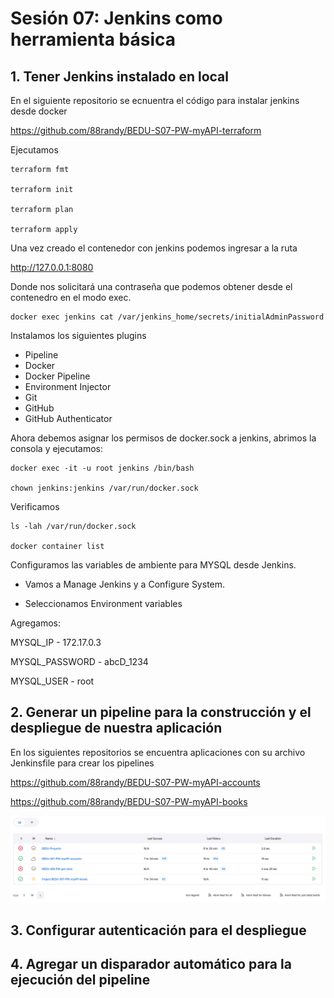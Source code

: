 # Sesión 07: Jenkins como herramienta básica

## 1. Tener Jenkins instalado en local 

En el siguiente repositorio se ecnuentra el código para instalar jenkins desde docker

https://github.com/88randy/BEDU-S07-PW-myAPI-terraform

Ejecutamos

```
terraform fmt

terraform init

terraform plan

terraform apply
```

Una vez creado el contenedor con jenkins podemos ingresar a la ruta

http://127.0.0.1:8080

Donde nos solicitará una contraseña que podemos obtener desde el contenedro en el modo exec.

```
docker exec jenkins cat /var/jenkins_home/secrets/initialAdminPassword
```

Instalamos los siguientes plugins

- Pipeline
- Docker
- Docker Pipeline
- Environment Injector
- Git
- GitHub
- GitHub Authenticator

Ahora debemos asignar los permisos de docker.sock a jenkins, abrimos la consola y ejecutamos:

```
docker exec -it -u root jenkins /bin/bash

chown jenkins:jenkins /var/run/docker.sock
```

Verificamos

```
ls -lah /var/run/docker.sock

docker container list
```

Configuramos las variables de ambiente para MYSQL desde Jenkins.

- Vamos a Manage Jenkins y a Configure System.

- Seleccionamos Environment variables

Agregamos:

MYSQL_IP - 172.17.0.3

MYSQL_PASSWORD - abcD_1234

MYSQL_USER - root

## 2. Generar un pipeline para la construcción y el despliegue de nuestra aplicación 

En los siguientes repositorios se encuentra aplicaciones con su archivo Jenkinsfile para crear los pipelines

https://github.com/88randy/BEDU-S07-PW-myAPI-accounts

https://github.com/88randy/BEDU-S07-PW-myAPI-books

![Localhost ejercicio BEDU](images/PW-S7-1.png)

## 3. Configurar autenticación para el despliegue 
## 4. Agregar un disparador automático para la ejecución del pipeline
